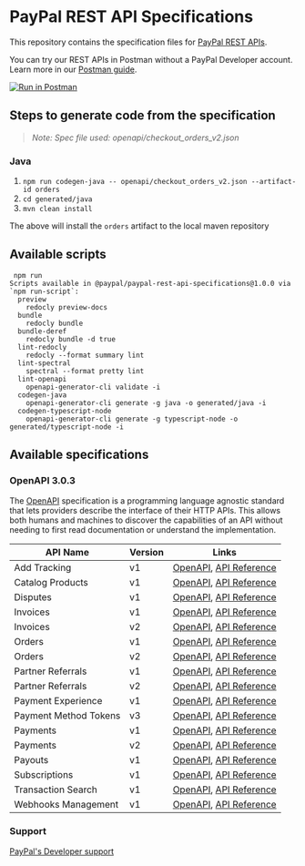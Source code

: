 # PayPal REST API Specifications

This repository contains the specification files for [PayPal REST APIs](https://developer.paypal.com/api/rest/).

You can try our REST APIs in Postman without a PayPal Developer account. Learn more in our [Postman guide](https://developer.paypal.com/api/rest/postman/).

[![Run in Postman](https://run.pstmn.io/button.svg)](https://god.gw.postman.com/run-collection/19024122-92a85d0e-51e7-47da-9f83-c45dcb1cdf24?action=collection%2Ffork&collection-url=entityId%3D19024122-92a85d0e-51e7-47da-9f83-c45dcb1cdf24%26entityType%3Dcollection%26workspaceId%3D345300e6-346e-42e0-aed1-53717919aef0)

## Steps to generate code from the specification

> _Note: Spec file used: openapi/checkout_orders_v2.json_

### Java
 1. `npm run codegen-java -- openapi/checkout_orders_v2.json --artifact-id orders`
 2. `cd generated/java`
 3. `mvn clean install`

The above will install the `orders` artifact to the local maven repository

## Available scripts

```
 npm run
Scripts available in @paypal/paypal-rest-api-specifications@1.0.0 via `npm run-script`:
  preview
    redocly preview-docs
  bundle
    redocly bundle
  bundle-deref
    redocly bundle -d true
  lint-redocly
    redocly --format summary lint
  lint-spectral
    spectral --format pretty lint
  lint-openapi
    openapi-generator-cli validate -i
  codegen-java
    openapi-generator-cli generate -g java -o generated/java -i
  codegen-typescript-node
    openapi-generator-cli generate -g typescript-node -o generated/typescript-node -i
```

## Available specifications

### OpenAPI 3.0.3

The [OpenAPI](https://swagger.io/specification/v3/) specification is a programming language agnostic standard that lets providers describe the interface of their HTTP APIs. This allows both humans and machines to discover the capabilities of an API without needing to first read documentation or understand the implementation.

| API Name              | Version | Links                                                                                                                                                  |
|-----------------------|---------|--------------------------------------------------------------------------------------------------------------------------------------------------------|
| Add Tracking          | v1      | [OpenAPI](./openapi/shipping_shipment_tracking_v1.json), [API Reference](https://developer.paypal.com/docs/api/tracking/v1/)                           |
| Catalog Products      | v1      | [OpenAPI](./openapi/catalogs_products_v1.json), [API Reference](https://developer.paypal.com/docs/api/catalog-products/v1/)                            |
| Disputes              | v1      | [OpenAPI](./openapi/customer_disputes_v1.json), [API Reference](https://developer.paypal.com/docs/api/customer-disputes/v1/)                           |
| Invoices              | v1      | [OpenAPI](./openapi/invoicing_v1.json), [API Reference](https://developer.paypal.com/docs/api/invoicing/v1/)                                           |
| Invoices              | v2      | [OpenAPI](./openapi/invoicing_v2.json), [API Reference](https://developer.paypal.com/docs/api/invoicing/v2/)                                           |
| Orders                | v1      | [OpenAPI](./openapi/checkout_orders_v1.json), [API Reference](https://developer.paypal.com/docs/api/orders/v1/)                                        |
| Orders                | v2      | [OpenAPI](./openapi/checkout_orders_v2.json), [API Reference](https://developer.paypal.com/docs/api/orders/v2/)                                        |
| Partner Referrals     | v1      | [OpenAPI](./openapi/customer_partner_referrals_v1.json), [API Reference](https://developer.paypal.com/docs/api/partner-referrals/v1/)                  |
| Partner Referrals     | v2      | [OpenAPI](./openapi/customer_partner_referrals_v2.json), [API Reference](https://developer.paypal.com/docs/api/partner-referrals/v2/)                  |
| Payment Experience    | v1      | [OpenAPI](./openapi/payment-experience_web_experience_profiles_v1.json), [API Reference](https://developer.paypal.com/docs/api/payment-experience/v1/) |
| Payment Method Tokens | v3      | [OpenAPI](./openapi/vault_payment_tokens_v3.json), [API Reference](https://developer.paypal.com/docs/api/payment-tokens/v3/)                           |
| Payments              | v1      | [OpenAPI](./openapi/payments_payment_v1.json), [API Reference](https://developer.paypal.com/docs/api/payments/v1/)                                     |
| Payments              | v2      | [OpenAPI](./openapi/payments_payment_v2.json), [API Reference](https://developer.paypal.com/docs/api/payments/v2/)                                     |
| Payouts               | v1      | [OpenAPI](./openapi/payments_payouts_batch_v1.json), [API Reference](https://developer.paypal.com/docs/api/payments.payouts-batch/v1/)                 |
| Subscriptions         | v1      | [OpenAPI](./openapi/billing_subscriptions_v1.json), [API Reference](https://developer.paypal.com/docs/api/subscriptions/v1/)                           |
| Transaction Search    | v1      | [OpenAPI](./openapi/reporting_transactions_v1.json), [API Reference](https://developer.paypal.com/docs/api/transaction-search/v1/)                     |
| Webhooks Management   | v1      | [OpenAPI](./openapi/notifications_webhooks_v1.json), [API Reference](https://developer.paypal.com/docs/api/webhooks/v1/)                               |


### Support

[PayPal's Developer support](https://developer.paypal.com/docs/support/)


 
